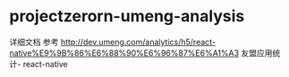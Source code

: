 # projectzerorn-umeng-analysis

详细文档 参考 http://dev.umeng.com/analytics/h5/react-native%E9%9B%86%E6%88%90%E6%96%87%E6%A1%A3
友盟应用统计- react-native
